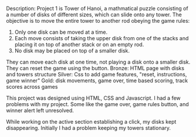 Description: Project 1 is Tower of Hanoi, a mathmatical puzzle consisting of a number of disks of different sizes, which can slide onto any tower. The objective is to move the entire tower to another rod obeying the game rules:

  1. Only one disk can be moved at a time.
  2. Each move consists of taking the upper disk from one of the stacks and placing it on top of another stack or on an empty rod.
  3. No disk may be placed on top of a smaller disk.

  They can move each disk at one time, not playing a disk onto a smaller disk. They can reset the game using the button.
  Bronze: HTML page with disks and towers structure
  Silver: Css to add game features, "reset, instructions, game winner"
  Gold: disk movements, game over, time based scoring, track scores across games

  This project was designed using HTML, CSS and Javascript.
  I had a few problems with my project. Some like the game over, game rules button, and winner alert left unresolved.

  While working on the active section establishing a click, my disks kept disappearing. Initially I had a problem keeping my towers stationary.
